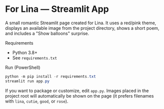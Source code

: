 # For Lina — Streamlit App

A small romantic Streamlit page created for Lina. It uses a red/pink theme, displays an available image from the project directory, shows a short poem, and includes a "Show balloons" surprise.

Requirements

- Python 3.8+
- See `requirements.txt`

Run (PowerShell)

```powershell
python -m pip install -r requirements.txt
streamlit run app.py
```

If you want to package or customize, edit `app.py`. Images placed in the project root will automatically be shown on the page (it prefers filenames with `lina`, `cutie`, `good`, or `rose`).
